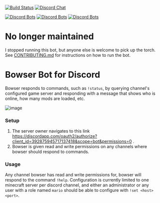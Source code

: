 [![Build Status](https://img.shields.io/travis/kevinkjt2000/bowser/master.svg?label=Travis-CI)](https://travis-ci.org/kevinkjt2000/bowser?branch=master)
[![Discord Chat](https://img.shields.io/discord/339549920338116611.svg)](https://discord.gg/dXe38sa)

[![Discord Bots](https://discordbots.org/api/widget/status/392875945717137418.svg)](https://discordbots.org/bot/392875945717137418)
[![Discord Bots](https://discordbots.org/api/widget/upvotes/392875945717137418.svg)](https://discordbots.org/bot/392875945717137418)
[![Discord Bots](https://discordbots.org/api/widget/lib/392875945717137418.svg)](https://discordbots.org/bot/392875945717137418)

# No longer maintained
I stopped running this bot, but anyone else is welcome to pick up the torch. See [CONTRIBUTING.md](CONTRIBUTING.md) for instructions on how to run the bot.

# Bowser Bot for Discord
Bowser responds to commands, such as `!status`, by querying channel's configured game server and responding with a message that shows who is online, how many mods are loaded, etc.

![image](https://user-images.githubusercontent.com/4098674/44004785-1e47ca14-9e2e-11e8-87da-58574c06ab6f.png)

### Setup
1. The server owner navigates to this link https://discordapp.com/oauth2/authorize?client_id=392875945717137418&scope=bot&permissions=0 .
2. Bowser is given read and write permissions on any channels where bowser should respond to commands.

### Usage
Any channel bowser has read and write permissions for, bowser will respond to the command `!help`.  Configuration is currently limited to one minecraft server per discord channel, and either an administrator or any user with a role named `mario` should be able to configure with `!set <host> <port>`.
